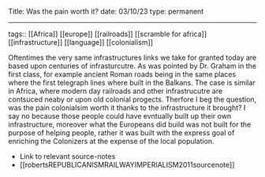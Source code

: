 
Title: Was the pain worth it?
date: 03/10/23
type: permanent

---

tags::  [[Africa]] [[europe]] [[railroads]] [[scramble for africa]] [[infrastructure]] [[language]] [[colonialism]]


Oftentimes the very same infrastructures links we take for granted today are based upon centuries of infrasturcutre. As was pointed by Dr. Graham in the first class, for example ancient Roman roads being in the same places where the first telegraph lines where built in the Balkans. The case is similar in Africa, where modern day railroads and other infrastrucutre are contsuced neaby or upon old colonial progects. Therfore I beg the question, was the pain colonialsim worth it thanks to the infrastructure it brought? I say no because those people could have evntually built up their own infrastructure, moreover what the Europeans did build was not built for the purpose of helping people, rather it was built with the express goal of enriching the Colonizers at the expense of the local population. 

- Link to relevant source-notes
- [[robertsREPUBLICANISMRAILWAYIMPERIALISM2011sourcenote]]